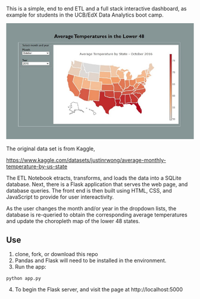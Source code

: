 This is a simple, end to end ETL and a full stack interactive dashboard, as example
for students in the UCB/EdX Data Analytics boot camp. 

![](Screenshot.jpg)

The original data set is from Kaggle, 

https://www.kaggle.com/datasets/justinrwong/average-monthly-temperature-by-us-state

The ETL Notebook etracts, transforms, and loads the data into a SQLite database. Next, there is a Flask application that serves the web page, and database queries. The front end is then built using HTML, CSS, and JavaScript to provide for user intereactivity.

As the user changes the month and/or year in the dropdown lists, the database is re-queried to obtain the corresponding average temperatures and update the choropleth map of the lower 48 states.

## Use

1) clone, fork, or download this repo
2) Pandas and Flask will need to be installed in the environment.
3) Run the app:

```
python app.py
```

4) To begin the Flask server, and visit the page at http://localhost:5000
